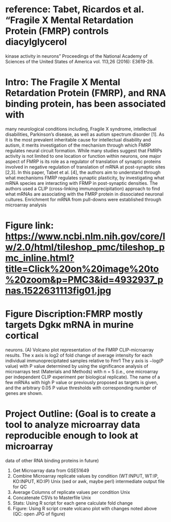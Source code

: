 # reference: Tabet, Ricardos et al. “Fragile X Mental Retardation Protein (FMRP) controls diacylglycerol
kinase activity in neurons” Proceedings of the National Academy of Sciences of the United
States of America vol. 113,26 (2016): E3619-28.

# Intro: The Fragile X Mental Retardation Protein (FMRP), and RNA binding protein, has been associated with
many neurological conditions including, Fragile X syndrome, intellectual disabilities, Parkinson’s disease, as well
as autism spectrum disorder [1]. As it is the most prevalent inheritable cause for intellectual disability and
autism, it merits investigation of the mechanism through which FMRP regulates neural circuit formation. While
many studies suggest that FMRPs activity is not limited to one location or function within neurons, one major
aspect of FMRP is its role as a regulator of translation of synaptic proteins involved in negative regulation of
translation of mRNA at post-synaptic sites [2,3]. In this paper, Tabet et al. [4], the authors aim to understand
through what mechanisms FMRP regulates synaptic plasticity, by investigating what mRNA species are
interacting with FRMP in post-synaptic densities. The authors used a CLIP (cross-linking immunoprecipitation)
approach to find what mRNAs are associating with the FMRP protein in dissociated neuronal cultures.
Enrichment for mRNA from pull-downs were established through microarray analysis

# Figure link:  https://www.ncbi.nlm.nih.gov/core/lw/2.0/html/tileshop_pmc/tileshop_pmc_inline.html?title=Click%20on%20image%20to%20zoom&p=PMC3&id=4932937_pnas.1522631113fig01.jpg

# Figure Discription:FMRP mostly targets Dgkκ mRNA in murine cortical
neurons. (A) Volcano plot representation of the
FMRP CLIP-microarray results. The x axis is log2 of
fold change of average intensity for each individual
immunoprecipitated samples relative to Fmr1
The y axis is −log(P value) with P value determined
by using the significance analysis of microarrays
test (Materials and Methods) with n = 5 (i.e., one
microarray per independent CLIP experiment per
biological replicate). The name of a few mRNAs
with high P value or previously proposed as targets
is given, and the arbitrary 0.05 P value thresholds
with corresponding number of genes are shown. 

# Project Outline: (Goal is to create a tool to analyze microarray data reproducible enough to look at microarray
data of other RNA binding proteins in future)
1) Get Microarray data from GSE51649
2) Combine Microarray replicate values by condition (WT:INPUT, WT:IP, KO:INPUT, KO:IP) Unix (sed or
awk, maybe perl) intermediate output file for QC
3) Average Columns of replicate values per condition Unix
4) Concatenate CSVs to Masterfile Unix
5) Stats: Using R script for each gene calculate fold change 
6) Figure: Using R script create volcano plot with changes noted above (QC: open JPG of figure) 
